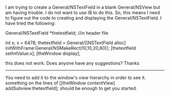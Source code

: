 I am trying to create a General/NSTextField in a blank General/NSView but am having trouble.  I do not want to use IB to do this.  So, this means I need to figure out the code to creating and displaying the General/NSTextField.  I have tried the following:

General/NSTextField *thetestfield;   //in header file

int x;
x = 6478;
thetextfield = General/[[NSTextField alloc] initWithFrame:General/NSMakeRect(10,10,20,80)];
[thetextfield setIntValue:x];
[theWindow display];

this does not work.  Does anyone have any suggestions?  Thanks

----

You need to add it to the window's view hierarchy in order to see it. something on the lines of     [[theWindow contentView] addSubview:thetextfield]; should be enough to get you started.